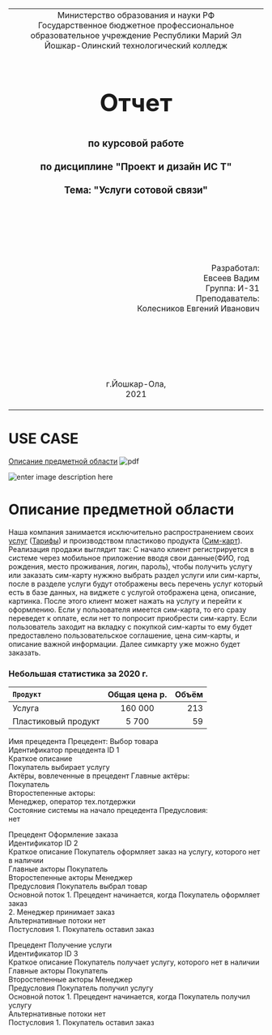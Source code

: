<table style="width: 100%;">
  <tr>
    <td style="text-align: center; border: none;">
    Министерство образования и науки РФ<br>
Государственное бюджетное профессиональное образовательное учреждение Республики Марий Эл<br>
Йошкар-Олинский технологический колледж
</td>
  </tr>
  <tr>
    <td style="text-align: center; border: none; height: 15em;">
    <h2 style="font-size:3em;">Отчет</h2>
      <h3>по курсовой работе<br><br> по дисциплине "Проект и дизайн ИС Т"<br><br> Тема:<b> "Услуги сотовой связи"<b> </h3></td>
  </tr>
  <tr>
    <br><br><td style="text-align: right; border: none; height: 20em;">
      Разработал:<br/>
      Евсеев Вадим<br>
      Группа: И-31<br>
      Преподаватель:<br>
      Колесников Евгений Иванович
    </td>
  </tr>
  <tr>
    <td style="text-align: center; border: none; height: 5em;">
    г.Йошкар-Ола,<br> 2021</td>
  </tr>
</table>

<div style="page-break-after: always;"></div>



# USE CASE
[Описание предметной области](https://github.com/Lairon1/Description-of-the-subject-area-lissen-) 
![pdf](images/pdf%20image.bmp)

  
  ![enter image description here](https://pngimg.com/uploads/sim_card/sim_card_PNG9302.png "Пример продукции")

# Описание предметной области

Наша компания занимается исключительно распространением своих [услуг](https://ru.wikipedia.org/wiki/%D0%A3%D1%81%D0%BB%D1%83%D0%B3%D0%B0) ([Тарифы](https://ru.wikipedia.org/wiki/%D0%A2%D0%B0%D1%80%D0%B8%D1%84)) и производством пластиково продукта ([Сим-карт](https://ru.wikipedia.org/wiki/%D0%A1%D0%B8%D0%BC-%D0%BA%D0%B0%D1%80%D1%82%D0%B0)). Реализация продажи выглядит так: С начало клиент регистрируется в системе через мобильное приложение вводя свои данные(ФИО, год рождения, место проживания, логин, пароль), чтобы получить услугу или заказать сим-карту нужжно выбрать раздел услуги или сим-карты, после в разделе услуги будут отображены весь перечень услуг который есть в базе данных, на виджете с услугой отображена цена, описание, картинка. После этого клиент может нажать на услугу и перейти к оформлению. Если у пользователя имеется сим-карта, то его сразу переведет к оплате, если нет то попросит приобрести сим-карту. Если пользователь заходит на вкладку с покупкой сим-карты то ему будет предоставлено пользовательское соглашение, цена сим-карты, и описание важной информации. Далее симкарту уже можно будет заказать.  

### Небольшая статистика за 2020 г.
<code>Продукт      | Общая цена р. | Объём
:-------- |:-----:| -------:
Услуга | 160 000  | 213
Пластиковый продукт| 5 700    | 59
</code>
  
  
  
  
Имя прецедента	Прецедент: Выбор товара</br>
Идентификатор прецедента	ID 1</br>
Краткое описание	</br>
Покупатель выбирает услугу</br>
Актёры, вовлеченные в прецедент	Главные актёры:</br>
Покупатель</br>
Второстепенные акторы:</br>
Менеджер, оператор тех.потдержки</br>
Состояние системы на начало прецедента	Предусловия:</br>
нет</br>


Прецедент	Оформление заказа</br>
Идентификатор	ID 2</br>
Краткое описание	Покупатель оформляет заказ на услугу, которого нет в наличии</br>
Главные акторы	Покупатель</br>
Второстепенные акторы	Менеджер</br>
Предусловия	Покупатель выбрал товар</br>
Основной поток	1. Прецедент начинается, когда Покупатель оформляет заказ</br>
2. Менеджер принимает заказ</br>
Альтернативные потоки	нет</br>
Постусловия	1. Покупатель оставил заказ</br>

Прецедент	Получение услуги</br>
Идентификатор	ID 3</br>
Краткое описание	Покупатель получает услугу, которого нет в наличии</br>
Главные акторы	Покупатель</br>
Второстепенные акторы	Менеджер</br>
Предусловия	Покупатель получил услугу</br>
Основной поток	1. Прецедент начинается, когда Покупатель получил услугу</br>
Альтернативные потоки	нет</br>
Постусловия	1. Покупатель оставил заказ







